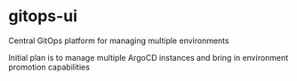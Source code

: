 # gitops-ui
Central GitOps platform for managing multiple environments

Initial plan is to manage multiple ArgoCD instances and bring in environment promotion capabilities
